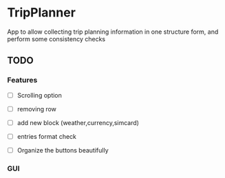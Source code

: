# TripPlanner
App to allow collecting trip planning information in one structure form, and perform some consistency checks

## TODO
 
### Features
- [ ] Scrolling option
- [ ] removing row
- [ ] add new block (weather,currency,simcard)
- [ ] entries format check
- [ ] Organize the buttons beautifully


### GUI

